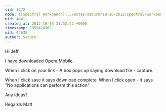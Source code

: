 ```yaml
---
cid: 1672
node: ![Spectral Workbench](../notes/saturn/10-16-2012/spectral-workbench)
nid: 4441
created_at: 2012-10-16 21:52:42 +0000
timestamp: 1350424362
uid: 44638
author: Saturn
---
```


Hi Jeff

I have downloaded Opera Mobile. 

When I click on your link - A box pops up saying download file - capture. 

When I click save it says download complete. When I click open - it says "No applications can perform this action"

Any ideas?

Regards Matt